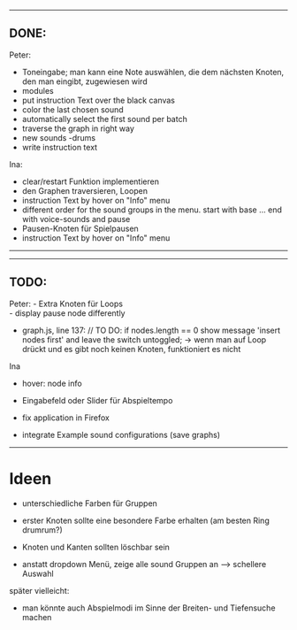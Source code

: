 -------------------------------------------------------------------------------
DONE:
-------------------------------------------------------------------------------
Peter:
-  Toneingabe; man kann eine Note auswählen, die dem nächsten Knoten, den man eingibt, zugewiesen wird
-  modules
-  put instruction Text over the black canvas
-  color the last chosen sound
- automatically select the first sound per batch
- traverse the graph in right way
- new sounds -drums
- write instruction text

Ina:
 - clear/restart Funktion implementieren
 - den Graphen traversieren, Loopen
 - instruction Text by hover on "Info" menu
- different order for the sound groups in the menu. start with base ... end with voice-sounds and pause
 - Pausen-Knoten für Spielpausen
- instruction Text by hover  on "Info" menu

-------------------------------------------------------------------------------
-------------------------------------------------------------------------------
TODO:
-------------------------------------------------------------------------------

Peter:
	- Extra Knoten für Loops	
	- display pause node differently
- graph.js, line 137: // TO DO: if nodes.length == 0 show message 'insert nodes first' and leave the switch untoggled;
	-> wenn man auf Loop drückt und es gibt noch keinen Knoten, funktioniert es nicht

Ina
- hover: node info
- Eingabefeld oder Slider für Abspieltempo

- fix application in Firefox
- integrate Example sound configurations (save graphs)

----------
# Ideen

* unterschiedliche Farben für Gruppen
* erster Knoten sollte eine besondere Farbe erhalten (am besten Ring drumrum?)
* Knoten und Kanten sollten löschbar sein

* anstatt dropdown Menü, zeige alle sound Gruppen an --> schellere Auswahl 

später vielleicht:
* man könnte auch Abspielmodi im Sinne der Breiten- und Tiefensuche machen

